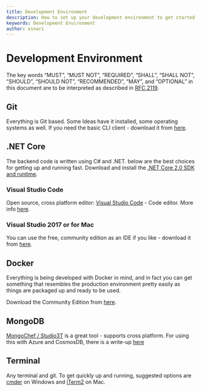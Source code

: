 ```yaml
---
title: Development Environment
description: How to set up your development environment to get started
keywords: Development Environment
author: einari
---
```

# Development Environment

The key words “MUST”, “MUST NOT”, “REQUIRED”, “SHALL”, “SHALL NOT”, “SHOULD”, “SHOULD NOT”,
“RECOMMENDED”, “MAY”, and “OPTIONAL” in this document are to be interpreted as described in
[RFC 2119](https://tools.ietf.org/html/rfc2119).

## Git

Everything is Git based. Some Ideas have it installed, some operating systems as well. If you need the
basic CLI client - download it from [here](https://git-scm.com/downloads).

## .NET Core

The backend code is written using C# and .NET. below are the best choices for getting up and running fast.
Download and install the [.NET Core 2.0 SDK and runtime](https://www.microsoft.com/net/download/core).

### Visual Studio Code

Open source, cross platform editor:
[Visual Studio Code](https://code.visualstudio.com/) - Code editor. More info [here](./visual_studio_code.md).

### Visual Studio 2017 or for Mac

You can use the free, community edition as an IDE if you like - download it from [here](https://www.visualstudio.com/vs/community/).

## Docker

Everything is being developed with Docker in mind, and in fact you can get something that resembles the
production environment pretty easily as things are packaged up and ready to be used.

Download the Community Edition from [here](https://store.docker.com/search?type=edition&offering=community).

## MongoDB

[MongoChef / Studio3T](https://studio3t.com) is a great tool - supports cross platform.
For using this with Azure and CosmosDB, there is a write-up [here](https://docs.microsoft.com/en-us/azure/cosmos-db/mongodb-mongochef)

## Terminal

Any terminal and git. To get quickly up and running, suggested options are [cmder]([http://cmder.net/]) on Windows and [iTerm2](https://www.iterm2.com/downloads.html) on Mac.
